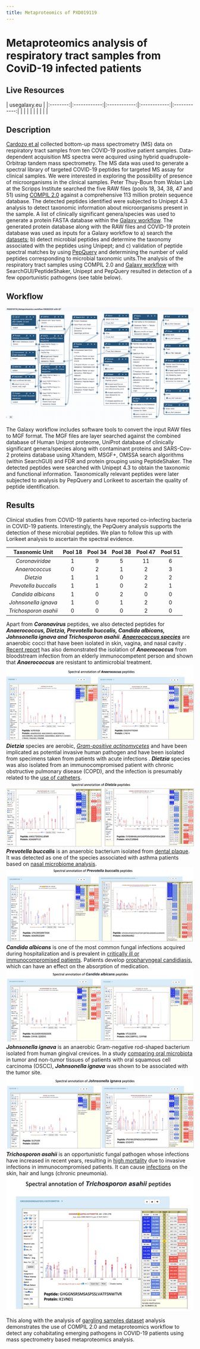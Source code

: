 ```yaml
---
title: Metaproteomics of PXD019119
---
```


# Metaproteomics analysis of respiratory tract samples from CoviD-19 infected patients

## Live Resources

| usegalaxy.eu |
|:--------:|:------------:|:------------:|:------------:|:------------:|
| <FlatShield label="data library" message="view" href="https://usegalaxy.eu/library/list#folders/F9ae5f5ec2d597409" alt="Raw data from data library" /> |
| <FlatShield label="Input data" message="view" href="https://usegalaxy.eu/u/pratikjagtap/h/pxd019119inputmetaproteomics-09022020" alt="Raw data plus auxillary data" /> |
|
| <FlatShield label="Result history" message="view" href="https://usegalaxy.eu/u/subina/h/pxd019119searchmetaproteomics-09082020" alt="Galaxy history" /> |
| <FlatShield label="workflow" message="run" href="https://usegalaxy.eu/u/subina/w/pxd019119metaproteomics-workflow-09082020-with-qt" alt="Galaxy workflow" /> |


## Description

[Cardozo et al](https://www.researchsquare.com/article/rs-28883/v1) collected bottom-up mass spectrometry (MS) data on respiratory tract samples from ten COVID-19 
positive patient samples. Data-dependent acquisition MS spectra were acquired using hybrid quadrupole-Orbitrap tandem mass spectrometry. The MS data was used to generate 
a spectral library of targeted COVID-19 peptides for targeted MS assay for clinical samples. We were interested in exploring the possibility of presence of microorganisms 
in the clinical samples. Peter Thuy-Boun from Wolan Lab at the Scripps Institute searched the five RAW files (pools 18, 34, 38, 47 and 51) using 
[COMPIL 2.0](https://pubs.acs.org/doi/10.1021/acs.jproteome.8b00722) against a comprehensive 113 million protein sequence database. The detected peptides identified 
were subjected to Unipept 4.3 analysis to detect taxonomic information about microorganisms present in the sample. A list of clinically significant genera/species was 
used to generate a protein FASTA database within the [Galaxy workflow](https://usegalaxy.eu/u/subina/w/pxd019119metaproteomics-workflow-09082020-with-qt). The generated 
protein database along with the RAW files and COVID-19 protein database was used as inputs for a Galaxy workflow to a) search 
the [datasets](https://usegalaxy.eu/u/pratikjagtap/h/pxd019119inputmetaproteomics-09022020); b) detect microbial peptides and determine the taxonomy associated with the 
peptides using Unipept; and c) validation of peptide spectral matches by using [PepQuery](https://genome.cshlp.org/content/early/2019/01/04/gr.235028.118) and determining 
the number of valid peptides corresponding to microbial taxonomic units.The analysis of the respiratory tract samples using COMPIL 2.0 and 
[Galaxy workflow](https://usegalaxy.eu/u/subina/w/pxd019119metaproteomics-workflow-09082020-with-qt) with SearchGUI/PeptideShaker, Unipept and PepQuery resulted in detection 
of a few opportunistic pathogens (see table below).

## Workflow

![](./img/wf.png)

The Galaxy workflow includes software tools to convert the input RAW files to MGF format. The MGF files are layer searched against the combined database of Human Uniprot proteome, 
UniProt database of clinically significant genera/species along with contaminant proteins and SARS-Cov-2 proteins database using X!tandem, MSGF+, OMSSA search algorithms (within SearchGUI) 
and FDR and protein grouping using PeptideShaker. The detected peptides were searched with Unipept 4.3 to obtain the taxonomic and functional information. Taxonomically relevant peptides 
were later subjected to analysis by PepQuery and Lorikeet to ascertain the quality of peptide identification.



## Results

Clinical studies from COVID-19 patients have reported co-infecting bacteria in COVID-19 patients. Interestingly, the PepQuery analysis supports the detection of these microbial peptides. 
We plan to follow this up with Lorikeet analysis to ascertain the spectral evidence. 

|    Taxonomic Unit     | Pool 18 | Pool 34 | Pool 38 |  Pool 47 | Pool 51 |
|:---------------------:|:-------:|:-------:|:-------:|:--------:|:-------:|
|    *Coronaviridae*    |    1    |    9    |    5    |    11    |    6    |
|     *Anaerococcus*    |    0    |    2    |    1    |     2    |    3    |
|       *Dietzia*       |    1    |    1    |    0    |     2    |    2    |
| *Prevotella buccalis* |    1    |    1    |    0    |     2    |    1    |
|   *Candida albicans*  |    1    |    0    |    2    |     0    |    0    |
|  *Johnsonella ignava* |    1    |    0    |    1    |     2    |    0    |
| *Trichosporon asahii* |    0    |    0    |    0    |     2    |    0    |


Apart from **_Coronavirus_** peptides, we also detected peptides for **_Anaerococcus, Dietzia, Prevotella buccalis, Candida albicans, Johnsonella ignava and Trichosporon asahii_**.
[**_Anaerococcus species_**](https://doi.org/10.1099/00207713-51-4-1521) are anaerobic cocci that have been isolated in skin, vagina, and nasal cavity . [Recent report](https://doi.org/10.1016/j.anaerobe.2019.102130) 
has also demonstrated the isolation of **_Anaerococcus_** from bloodstream infection from an elderly immunocompetent person and shown that **_Anaerococcus_** are resistant to antimicrobial treatment. 
![](./img/Anaerococcus.jpeg)
**_Dietzia_** species are aerobic, [*Gram-positive actinomycetes*](https://doi.org/10.1111/j.1574-695X.2008.00513.x) and have been implicated as potential invasive human pathogen and have been isolated from specimens taken from patients with acute infections . **_Dietzia_** species was also isolated from an immunocompromised patient with chronic obstructive pulmonary disease (COPD), and the infection is presumably related to the [use of catheters](https://doi.org/10.1086/313490). 
![](./img/Dietzia.jpeg)
**_Prevotella buccalis_** is an anaerobic bacterium isolated from [dental plaque](https://www.ncbi.nlm.nih.gov/pmc/articles/PMC170248/). It was detected as one of the species associated with asthma patients based on [nasal microbiome analysis](https://www.ncbi.nlm.nih.gov/pmc/articles/PMC6123291/).
![](./img/PB.jpeg)
**_Candida albicans_** is one of the most common fungal infections acquired during hospitalization and is prevalent in [critically ill or immunocompromised patients](https://cmr.asm.org/content/24/1/141). Patients develop [oropharyngeal candidiasis](https://doi.org/10.1099/jmm.0.045054-0),
which can have an effect on the absorption of medication.
![](./img/CA.jpeg)
**_Johnsonella ignava_** is an anaerobic Gram-negative rod-shaped bacterium isolated from human gingival crevices. In a study [comparing oral microbiota](https://www.ncbi.nlm.nih.gov/pmc/articles/PMC3507910/) in tumor and non-tumor tissues of patients with oral squamous cell carcinoma (OSCC), **_Johnsonella ignava_** was shown to be associated with the tumor site.
![](./img/JI.jpeg)
**_Trichosporon asahii_** is an 
opportunistic fungal pathogen whose infections have increased in recent years, resulting in [high mortality](https://doi.org/10.1093/mmy/myaa076) due to invasive infections in immunocompromised patients. It can cause [infections](https://www.ncbi.nlm.nih.gov/pmc/articles/PMC7439294/) on the skin, hair and lungs (chronic pneumonia).
<img src="./img/TA.jpeg" width="550"/>

This along with the analysis of [gargling samples dataset](https://covid19.galaxyproject.org/proteomics/mpxd019423/#live-resources) analysis demonstrates the use of COMPIL 2.0 and metaproteomics workflow to detect any cohabitating emerging pathogens in COVID-19 patients using mass spectrometry based metaproteomics analysis.


